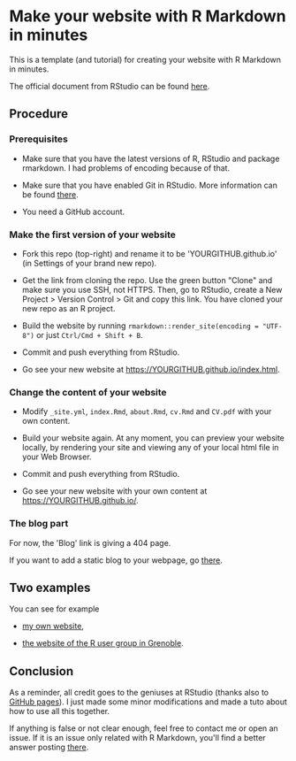 # Make your website with R Markdown in minutes

This is a template (and tutorial) for creating your website with R Markdown in minutes.

The official document from RStudio can be found [here](http://rmarkdown.rstudio.com/rmarkdown_websites.html).

## Procedure

### Prerequisites

- Make sure that you have the latest versions of R, RStudio and package rmarkdown. I had problems of encoding because of that. 

- Make sure that you have enabled Git in RStudio. More information can be found [there](https://privefl.github.io/advr38book/good-practices.html#git).

- You need a GitHub account.

### Make the first version of your website

- Fork this repo (top-right) and rename it to be 'YOURGITHUB.github.io' (in Settings of your brand new repo).

- Get the link from cloning the repo. Use the green button "Clone" and make sure you use SSH, not HTTPS. Then, go to RStudio, create a New Project > Version Control > Git and copy this link. You have cloned your new repo as an R project.

- Build the website by running `rmarkdown::render_site(encoding = "UTF-8")` or just `Ctrl/Cmd + Shift + B`.

- Commit and push everything from RStudio.

- Go see your new website at https://YOURGITHUB.github.io/index.html.

### Change the content of your website

- Modify `_site.yml`, `index.Rmd`, `about.Rmd`, `cv.Rmd` and `CV.pdf` with your own content. 
- Build your website again. At any moment, you can preview your website locally, by rendering your site and viewing any of your local html file in your Web Browser. 

- Commit and push everything from RStudio.

- Go see your new website with your own content at https://YOURGITHUB.github.io/.

### The blog part

For now, the 'Blog' link is giving a 404 page. 

If you want to add a static blog to your webpage, go [there](https://github.com/privefl/jekyll-now-r-template).

## Two examples

You can see for example 
- [my own website](https://privefl.github.io/),

- [the website of the R user group in Grenoble](https://r-in-grenoble.github.io/).

## Conclusion

As a reminder, all credit goes to the geniuses at RStudio (thanks also to [GitHub pages](https://pages.github.com/)). I just made some minor modifications and made a tuto about how to use all this together.

If anything is false or not clear enough, feel free to contact me or open an issue.
If it is an issue only related with R Markdown, you'll find a better answer posting [there](https://github.com/rstudio/rmarkdown).
